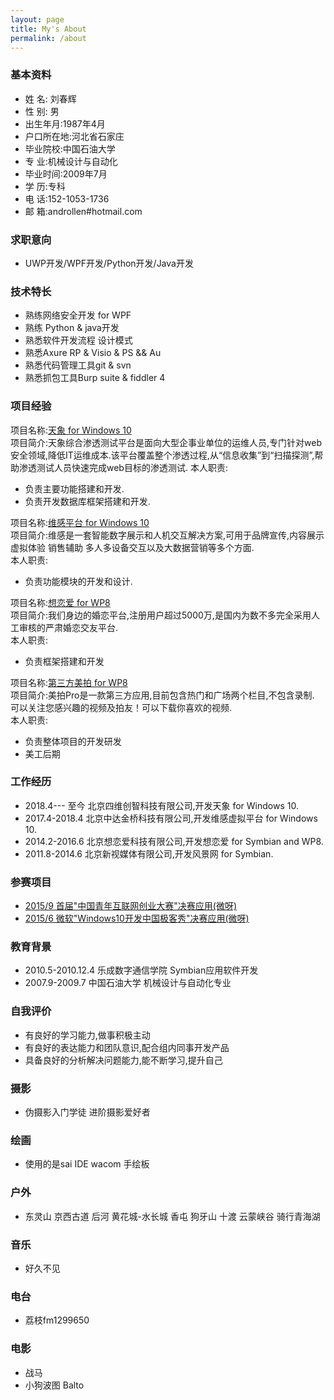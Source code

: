 ```yaml
---
layout: page
title: My's About
permalink: /about
---
```



### 基本资料  
- 姓    名: 刘春辉  
- 性    别: 男　
- 出生年月:1987年4月  
- 户口所在地:河北省石家庄　 
- 毕业院校:中国石油大学                  
- 专    业:机械设计与自动化  
- 毕业时间:2009年7月              		
- 学    历:专科
- 电    话:152-1053-1736                	
- 邮    箱:androllen#hotmail.com 

### 求职意向  
- UWP开发/WPF开发/Python开发/Java开发

### 技术特长  
- 熟练网络安全开发 for WPF
- 熟练 Python & java开发
- 熟悉软件开发流程 设计模式
- 熟悉Axure RP & Visio & PS && Au
- 熟悉代码管理工具git & svn
- 熟悉抓包工具Burp suite & fiddler 4


### 项目经验
  项目名称:[天象 for Windows 10](http://www.4dogs.cn/tx/)  
  项目简介:天象综合渗透测试平台是面向大型企事业单位的运维人员,专门针对web安全领域,降低IT运维成本.该平台覆盖整个渗透过程,从“信息收集”到“扫描探测”,帮助渗透测试人员快速完成web目标的渗透测试. 
  本人职责:  
  - 负责主要功能搭建和开发.
  - 负责开发数据库框架搭建和开发.

  项目名称:[维感平台 for Windows 10](http://www.gestouch.com)  
  项目简介:维感是一套智能数字展示和人机交互解决方案,可用于品牌宣传,内容展示 虚拟体验 销售辅助 多人多设备交互以及大数据营销等多个方面.  
  本人职责:  
  - 负责功能模块的开发和设计.

  项目名称:[想恋爱 for WP8](http://xianglianai.cn/)  
  项目简介:我们身边的婚恋平台,注册用户超过5000万,是国内为数不多完全采用人工审核的严肃婚恋交友平台.  
  本人职责:  
  - 负责框架搭建和开发

  项目名称:[第三方美拍 for WP8](http://dwz.cn/4SI2DJ)   
  项目简介:美拍Pro是一款第三方应用,目前包含热门和广场两个栏目,不包含录制. 可以关注您感兴趣的视频及拍友！可以下载你喜欢的视频.  
  本人职责:  
  - 负责整体项目的开发研发
  - 美工后期


### 工作经历
- 2018.4--- 至今  北京四维创智科技有限公司,开发天象 for Windows 10.
- 2017.4-2018.4  北京中达金桥科技有限公司,开发维感虚拟平台 for Windows 10.
- 2014.2-2016.6  北京想恋爱科技有限公司,开发想恋爱 for Symbian and WP8.
- 2011.8-2014.6  北京新视媒体有限公司,开发风景网 for Symbian.


### 参赛项目
- [2015/9 首届"中国青年互联网创业大赛"决赛应用(微呀)](http://news.youth.cn/gn/201509/t20150924_7148907.htm)  
- [2015/6 微软"Windows10开发中国极客秀"决赛应用(微呀)](https://www.microsoft.com/china/msdn/win10geek/)  

### 教育背景
- 2010.5-2010.12.4	    乐成数字通信学院          Symbian应用软件开发
- 2007.9-2009.7         中国石油大学              机械设计与自动化专业

### 自我评价
- 有良好的学习能力,做事积极主动
- 有良好的表达能力和团队意识,配合组内同事开发产品
- 具备良好的分析解决问题能力,能不断学习,提升自己

### 摄影  
- 伪摄影入门学徒 进阶摄影爱好者  

### 绘画  
- 使用的是sai IDE  wacom 手绘板  

### 户外  
- 东灵山 京西古道 后河 黄花城-水长城 香屯 狗牙山 十渡 云蒙峡谷 骑行青海湖

### 音乐  
- 好久不见
  
### 电台
- 荔枝fm1299650
  
### 电影
- 战马
- 小狗波图 Balto